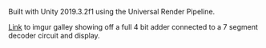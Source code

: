 Built with Unity 2019.3.2f1 using the Universal Render Pipeline.

[Link](https://www.google.com) to imgur galley showing off a full 4 bit adder connected to a 7 segment decoder circuit and display.
